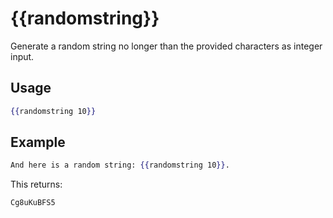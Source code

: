 # {{randomstring}}

Generate a random string no longer than the provided characters as integer input.

## Usage

``` handlebars
{{randomstring 10}}
```

## Example

``` handlebars
And here is a random string: {{randomstring 10}}.
```

This returns:

```dotnetcli
Cg8uKuBFS5
```
